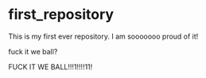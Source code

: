 # first_repository
This is my first ever repository. I am sooooooo proud of it!

fuck it we ball?

FUCK IT WE BALL!!!1!!!!11!
